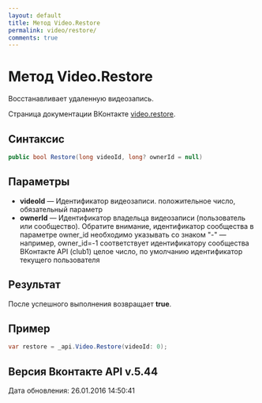 ```yaml
---
layout: default
title: Метод Video.Restore
permalink: video/restore/
comments: true
---
```

# Метод Video.Restore
Восстанавливает удаленную видеозапись.

Страница документации ВКонтакте [video.restore](https://vk.com/dev/video.restore).

## Синтаксис
``` csharp
public bool Restore(long videoId, long? ownerId = null)
```

## Параметры
+ **videoId** — Идентификатор видеозаписи. положительное число, обязательный параметр
+ **ownerId** — Идентификатор владельца видеозаписи (пользователь или сообщество). Обратите внимание, идентификатор сообщества в параметре owner_id необходимо указывать со знаком "-" — например, owner_id=-1 соответствует идентификатору сообщества ВКонтакте API (club1)  целое число, по умолчанию идентификатор текущего пользователя

## Результат
После успешного выполнения возвращает **true**.

## Пример
``` csharp
var restore = _api.Video.Restore(videoId: 0);
```

## Версия Вконтакте API v.5.44
Дата обновления: 26.01.2016 14:50:41
